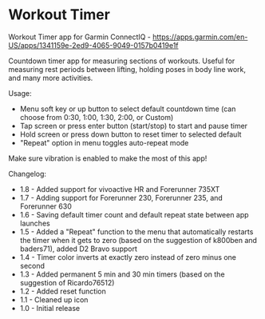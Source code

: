 # Workout Timer
Workout Timer app for Garmin ConnectIQ - https://apps.garmin.com/en-US/apps/1341159e-2ed9-4065-9049-0157b0419e1f

Countdown timer app for measuring sections of workouts. Useful for measuring rest periods between lifting, holding poses in body line work, and many more activities.

Usage:
* Menu soft key or up button to select default countdown time (can choose from 0:30, 1:00, 1:30, 2:00, or Custom)
* Tap screen or press enter button (start/stop) to start and pause timer
* Hold screen or press down button to reset timer to selected default
* "Repeat" option in menu toggles auto-repeat mode

Make sure vibration is enabled to make the most of this app!

Changelog:
* 1.8 - Added support for vivoactive HR and Forerunner 735XT
* 1.7 - Adding support for Forerunner 230, Forerunner 235, and Forerunner 630
* 1.6 - Saving default timer count and default repeat state between app launches
* 1.5 - Added a "Repeat" function to the menu that automatically restarts the timer when it gets to zero (based on the suggestion of k800ben and baders71), added D2 Bravo support
* 1.4 - Timer color inverts at exactly zero instead of zero minus one second
* 1.3 - Added permanent 5 min and 30 min timers (based on the suggestion of Ricardo76512)
* 1.2 - Added reset function
* 1.1 - Cleaned up icon
* 1.0 - Initial release
